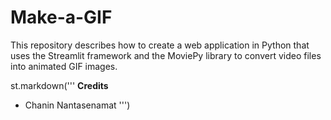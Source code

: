 # Make-a-GIF
This repository describes how to create a web application in Python that uses the Streamlit framework and the MoviePy library to convert video files into animated GIF images. 



st.markdown(''' 
**Credits**
- Chanin Nantasenamat
''')

